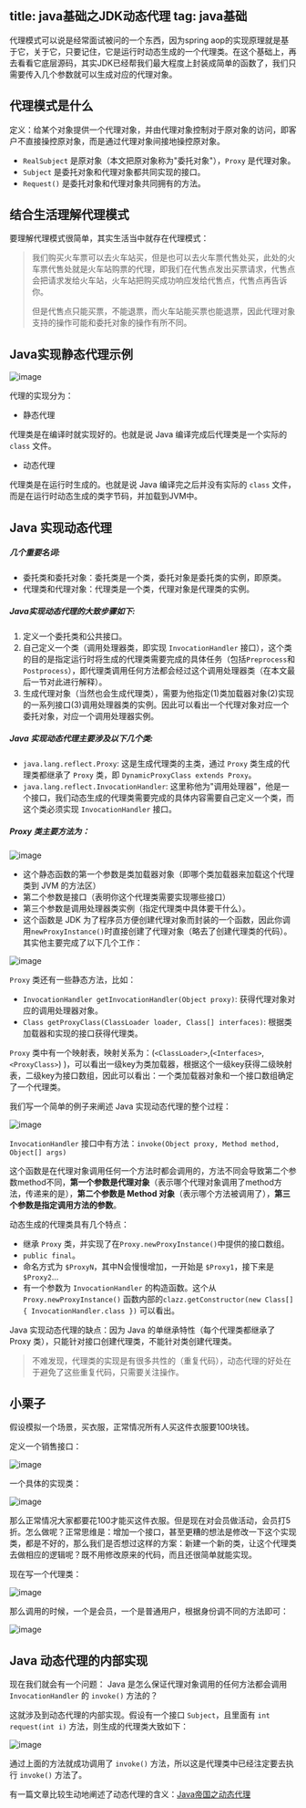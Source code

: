 title: java基础之JDK动态代理
tag: java基础
---
代理模式可以说是经常面试被问的一个东西，因为spring aop的实现原理就是基于它，关于它，只要记住，它是运行时动态生成的一个代理类。在这个基础上，再去看看它底层源码，其实JDK已经帮我们最大程度上封装成简单的函数了，我们只需要传入几个参数就可以生成对应的代理对象。
<!-- more -->
## 代理模式是什么

定义：给某个对象提供一个代理对象，并由代理对象控制对于原对象的访问，即客户不直接操控原对象，而是通过代理对象间接地操控原对象。

* `RealSubject` 是原对象（本文把原对象称为"委托对象"），`Proxy` 是代理对象。
* `Subject` 是委托对象和代理对象都共同实现的接口。
* `Request()` 是委托对象和代理对象共同拥有的方法。

## 结合生活理解代理模式

要理解代理模式很简单，其实生活当中就存在代理模式：

> 我们购买火车票可以去火车站买，但是也可以去火车票代售处买，此处的火车票代售处就是火车站购票的代理，即我们在代售点发出买票请求，代售点会把请求发给火车站，火车站把购买成功响应发给代售点，代售点再告诉你。
>
> 但是代售点只能买票，不能退票，而火车站能买票也能退票，因此代理对象支持的操作可能和委托对象的操作有所不同。

## Java实现静态代理示例

![image](http://bloghello.oursnail.cn/javabasic8-1.png)

代理的实现分为：

* 静态代理

代理类是在编译时就实现好的。也就是说 Java 编译完成后代理类是一个实际的 `class` 文件。
* 动态代理

代理类是在运行时生成的。也就是说 Java 编译完之后并没有实际的 `class` 文件，而是在运行时动态生成的类字节码，并加载到JVM中。

## Java 实现动态代理

##### 几个重要名词:

* 委托类和委托对象：委托类是一个类，委托对象是委托类的实例，即原类。
* 代理类和代理对象：代理类是一个类，代理对象是代理类的实例。

##### Java实现动态代理的大致步骤如下:

1. 定义一个委托类和公共接口。
2. 自己定义一个类（调用处理器类，即实现 `InvocationHandler` 接口），这个类的目的是指定运行时将生成的代理类需要完成的具体任务（包括`Preprocess`和`Postprocess`），即代理类调用任何方法都会经过这个调用处理器类（在本文最后一节对此进行解释）。
3. 生成代理对象（当然也会生成代理类），需要为他指定(1)类加载器对象(2)实现的一系列接口(3)调用处理器类的实例。因此可以看出一个代理对象对应一个委托对象，对应一个调用处理器实例。

##### Java 实现动态代理主要涉及以下几个类:

* `java.lang.reflect.Proxy`: 这是生成代理类的主类，通过 `Proxy` 类生成的代理类都继承了 `Proxy` 类，即 `DynamicProxyClass extends Proxy`。
* `java.lang.reflect.InvocationHandler`: 这里称他为"调用处理器"，他是一个接口，我们动态生成的代理类需要完成的具体内容需要自己定义一个类，而这个类必须实现 `InvocationHandler` 接口。

##### Proxy 类主要方法为：

![image](http://bloghello.oursnail.cn/javabasic8-2.png)

- 这个静态函数的第一个参数是类加载器对象（即哪个类加载器来加载这个代理类到 JVM 的方法区）
- 第二个参数是接口（表明你这个代理类需要实现哪些接口）
- 第三个参数是调用处理器类实例（指定代理类中具体要干什么）。
- 这个函数是 JDK 为了程序员方便创建代理对象而封装的一个函数，因此你调用`newProxyInstance()`时直接创建了代理对象（略去了创建代理类的代码）。其实他主要完成了以下几个工作：

![image](http://bloghello.oursnail.cn/javabasic8-3.png)

`Proxy` 类还有一些静态方法，比如：

* `InvocationHandler getInvocationHandler(Object proxy)`: 获得代理对象对应的调用处理器对象。
* `Class getProxyClass(ClassLoader loader, Class[] interfaces)`: 根据类加载器和实现的接口获得代理类。

`Proxy` 类中有一个映射表，映射关系为：(`<ClassLoader>`,(`<Interfaces>`,`<ProxyClass>`) )，可以看出一级key为类加载器，根据这个一级key获得二级映射表，二级key为接口数组，因此可以看出：一个类加载器对象和一个接口数组确定了一个代理类。

我们写一个简单的例子来阐述 Java 实现动态代理的整个过程：

![image](http://bloghello.oursnail.cn/javabasic8-4.png)

`InvocationHandler` 接口中有方法：`invoke(Object proxy, Method method, Object[] args)`

这个函数是在代理对象调用任何一个方法时都会调用的，方法不同会导致第二个参数method不同，**第一个参数是代理对象**（表示哪个代理对象调用了method方法，传递来的是），**第二个参数是 Method 对象**（表示哪个方法被调用了），**第三个参数是指定调用方法的参数**。

动态生成的代理类具有几个特点：

* 继承 `Proxy` 类，并实现了在`Proxy.newProxyInstance()`中提供的接口数组。
* `public final`。
* 命名方式为 `$ProxyN`，其中N会慢慢增加，一开始是 `$Proxy1`，接下来是`$Proxy2`...
* 有一个参数为 `InvocationHandler` 的构造函数。这个从 `Proxy.newProxyInstance()` 函数内部的`clazz.getConstructor(new Class[] { InvocationHandler.class })` 可以看出。

Java 实现动态代理的缺点：因为 Java 的单继承特性（每个代理类都继承了 Proxy 类），只能针对接口创建代理类，不能针对类创建代理类。

> 不难发现，代理类的实现是有很多共性的（重复代码），动态代理的好处在于避免了这些重复代码，只需要关注操作。

## 小栗子

假设模拟一个场景，买衣服，正常情况所有人买这件衣服要100块钱。

定义一个销售接口：

![image](http://bloghello.oursnail.cn/javabasic8-5.png)

一个具体的实现类：

![image](http://bloghello.oursnail.cn/javabasic8-6.png)

那么正常情况大家都要花100才能买这件衣服。但是现在对会员做活动，会员打5折。怎么做呢？正常思维是：增加一个接口，甚至更糟的想法是修改一下这个实现类，都是不好的，那么我们是否想过这样的方案：新建一个新的类，让这个代理类去做相应的逻辑呢？既不用修改原来的代码，而且还很简单就能实现。

现在写一个代理类：

![image](http://bloghello.oursnail.cn/javabasic8-7.png)

那么调用的时候，一个是会员，一个是普通用户，根据身份调不同的方法即可：

![image](http://bloghello.oursnail.cn/javabasic8-8.png)

## Java 动态代理的内部实现

现在我们就会有一个问题： Java 是怎么保证代理对象调用的任何方法都会调用 `InvocationHandler` 的 `invoke()` 方法的？

这就涉及到动态代理的内部实现。假设有一个接口 `Subject`，且里面有 `int request(int i)` 方法，则生成的代理类大致如下：

![image](http://bloghello.oursnail.cn/javabasic8-9.png)

通过上面的方法就成功调用了 `invoke()` 方法，所以这是代理类中已经注定要去执行 `invoke()` 方法了。

有一篇文章比较生动地阐述了动态代理的含义：[Java帝国之动态代理](https://mp.weixin.qq.com/s?__biz=MzAxOTc0NzExNg==&mid=2665513926&idx=1&sn=1c43c5557ba18fed34f3d68bfed6b8bd&chksm=80d67b85b7a1f2930ede2803d6b08925474090f4127eefbb267e647dff11793d380e09f222a8#rd)